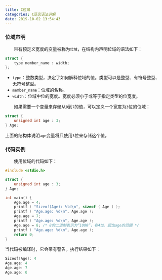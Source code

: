 ```yaml
---
title: C位域
categories: C语言语法详解
date: 2019-10-02 13:54:43
---
```

### 位域声明

&emsp;&emsp;带有预定义宽度的变量被称为`位域`，在结构内声明位域的语法如下：<!--more-->

``` cpp
struct {
    type member_name : width;
};
```

- `type`：整数类型，决定了如何解释位域的值。类型可以是整型、有符号整型、无符号整型。
- `member_name`：位域的名称。
- `width`：位域中位的宽度。宽度必须小于或等于指定类型的位宽度。

&emsp;&emsp;如果需要一个变量来存储从`0`到`7`的值，可以定义一个宽度为`3`位的位域：

``` cpp
struct {
    unsigned int age : 3;
} Age;
```

上面的结构体说明`age`变量将只使用`3`位来存储这个值。

### 代码实例

&emsp;&emsp;使用位域的代码如下：

``` cpp
#include <stdio.h>

struct {
    unsigned int age : 3;
} Age;

int main() {
    Age.age = 4;
    printf ( "Sizeof(Age): %ld\n", sizeof ( Age ) );
    printf ( "Age.age: %d\n", Age.age );
    Age.age = 7;
    printf ( "Age.age: %d\n", Age.age );
    Age.age = 8; /* 8的二进制表示为“1000”，有4位，超出age的范围 */
    printf ( "Age.age: %d\n", Age.age );
    return 0;
}
```

当代码被编译时，它会带有警告。执行结果如下：

``` cpp
Sizeof(Age): 4
Age.age: 4
Age.age: 7
Age.age: 0
```